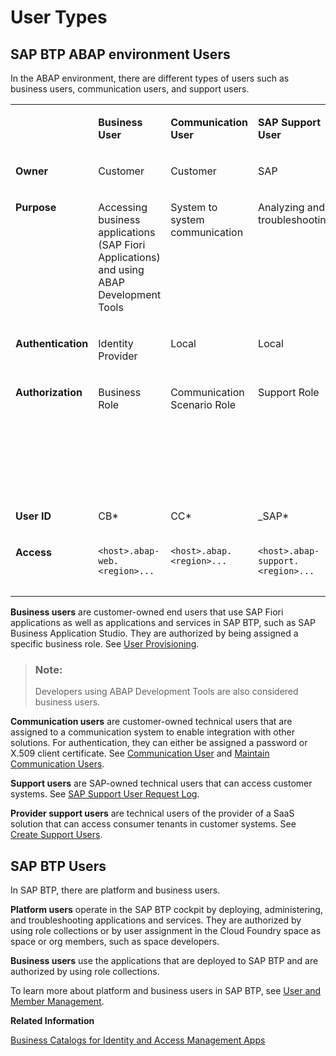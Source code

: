 <!-- loio1731f982edd24c669133255384bf45f9 -->

# User Types





<a name="loio1731f982edd24c669133255384bf45f9__section_edc_y4n_mrb"/>

## SAP BTP ABAP environment Users

In the ABAP environment, there are different types of users such as business users, communication users, and support users.


<table>
<tr>
<td valign="top">

 

</td>
<td valign="top">

**Business User**

</td>
<td valign="top">

**Communication User**

</td>
<td valign="top">

**SAP Support User**

</td>
<td valign="top">

**Provider Support User**

</td>
</tr>
<tr>
<td valign="top">

**Owner**

</td>
<td valign="top">

Customer

</td>
<td valign="top">

Customer

</td>
<td valign="top">

SAP

</td>
<td valign="top">

Provider

</td>
</tr>
<tr>
<td valign="top">

**Purpose**

</td>
<td valign="top">

Accessing business applications \(SAP Fiori Applications\) and using ABAP Development Tools

</td>
<td valign="top">

System to system communication

</td>
<td valign="top">

Analyzing and troubleshooting

</td>
<td valign="top">

Analyzing and troubleshooting consumer tenants

</td>
</tr>
<tr>
<td valign="top">

**Authentication**

</td>
<td valign="top">

Identity Provider

</td>
<td valign="top">

Local

</td>
<td valign="top">

Local

</td>
<td valign="top">

Local

</td>
</tr>
<tr>
<td valign="top">

**Authorization**

</td>
<td valign="top">

Business Role

</td>
<td valign="top">

Communication Scenario Role

</td>
<td valign="top">

Support Role

</td>
<td valign="top">

Access to Identity and Access Management and Communication Management apps

</td>
</tr>
<tr>
<td valign="top">

**User ID**

</td>
<td valign="top">

CB\*

</td>
<td valign="top">

CC\*

</td>
<td valign="top">

\_SAP\*

</td>
<td valign="top">

PS\*

</td>
</tr>
<tr>
<td valign="top">

**Access**

</td>
<td valign="top">

`<host>.abap-web.<region>...`

</td>
<td valign="top">

`<host>.abap.<region>...`

</td>
<td valign="top">

`<host>.abap-support.<region>...`

</td>
<td valign="top">

<host\>.abap-provider-web.<region\>

</td>
</tr>
</table>

**Business users** are customer-owned end users that use SAP Fiori applications as well as applications and services in SAP BTP, such as SAP Business Application Studio. They are authorized by being assigned a specific business role. See [User Provisioning](user-provisioning-ef52a68.md).

> ### Note:  
> Developers using ABAP Development Tools are also considered business users.

**Communication users** are customer-owned technical users that are assigned to a communication system to enable integration with other solutions. For authentication, they can either be assigned a password or X.509 client certificate. See [Communication User](communication-management-5b8ff39.md#loio09a1ee098bde4f42baab2bdc14b42f9b) and [Maintain Communication Users](../50-administration-and-ops/maintain-communication-users-eef80dd.md).

**Support users** are SAP-owned technical users that can access customer systems. See [SAP Support User Request Log](../50-administration-and-ops/sap-support-user-request-log-934a027.md).

**Provider support users** are technical users of the provider of a SaaS solution that can access consumer tenants in customer systems. See [Create Support Users](https://help.sap.com/docs/help/d91c4152c3d74c12bc9bd4ed92681902/7a839f03916a491892e8997a79c67602.html?locale=en-US).



<a name="loio1731f982edd24c669133255384bf45f9__section_mst_1pn_mrb"/>

## SAP BTP Users

In SAP BTP, there are platform and business users.

**Platform users** operate in the SAP BTP cockpit by deploying, administering, and troubleshooting applications and services. They are authorized by using role collections or by user assignment in the Cloud Foundry space as space or org members, such as space developers.

**Business users** use the applications that are deployed to SAP BTP and are authorized by using role collections.

To learn more about platform and business users in SAP BTP, see [User and Member Management](https://help.sap.com/viewer/65de2977205c403bbc107264b8eccf4b/Cloud/en-US/cc1c676b43904066abb2a4838cbd0c37.html).

**Related Information**  


[Business Catalogs for Identity and Access Management Apps](../50-administration-and-ops/business-catalogs-for-identity-and-access-management-apps-9bbbfc7.md "Get an overview of available business role catalogs and their restrictions.")

